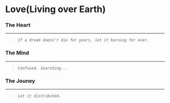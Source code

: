 # Love(Living over Earth)

### The Heart
---
> _`If a dream doesn't die for years, let it burning for ever.`_
### The Mind
---
> _`Confused. Searching...`_
### The Jouney
---
> _`Let it distributed.`_
